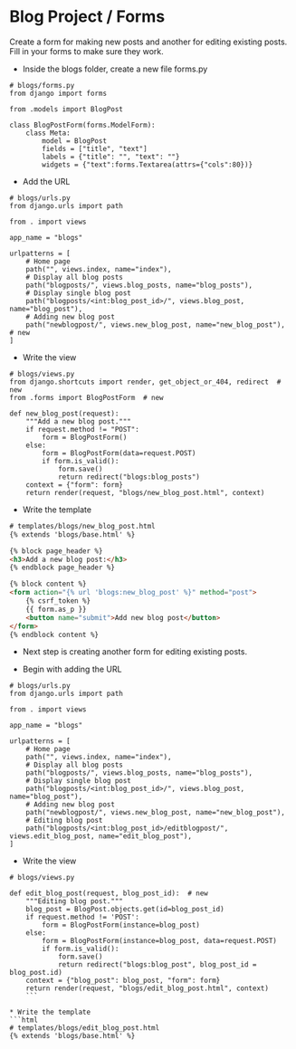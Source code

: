 Blog Project / Forms
========================================================

Create a form for making new posts and another for editing existing posts. Fill in your forms to make sure they work.

* Inside the blogs folder, create a new file forms.py

```python3
# blogs/forms.py
from django import forms

from .models import BlogPost

class BlogPostForm(forms.ModelForm):
    class Meta:
        model = BlogPost
        fields = ["title", "text"]
        labels = {"title": "", "text": ""}
        widgets = {"text":forms.Textarea(attrs={"cols":80})}
```

* Add the URL

```python3
# blogs/urls.py
from django.urls import path

from . import views

app_name = "blogs"

urlpatterns = [
    # Home page
    path("", views.index, name="index"),
    # Display all blog posts
    path("blogposts/", views.blog_posts, name="blog_posts"),
    # Display single blog post
    path("blogposts/<int:blog_post_id>/", views.blog_post, name="blog_post"),
    # Adding new blog post
    path("newblogpost/", views.new_blog_post, name="new_blog_post"),  # new
]
```

* Write the view
```python3
# blogs/views.py
from django.shortcuts import render, get_object_or_404, redirect  # new
from .forms import BlogPostForm  # new

def new_blog_post(request):
    """Add a new blog post."""
    if request.method != "POST":
        form = BlogPostForm()
    else:
        form = BlogPostForm(data=request.POST)
        if form.is_valid():
            form.save()
            return redirect("blogs:blog_posts")
    context = {"form": form}
    return render(request, "blogs/new_blog_post.html", context)
```

* Write the template
```html
# templates/blogs/new_blog_post.html
{% extends 'blogs/base.html' %}

{% block page_header %}
<h3>Add a new blog post:</h3>    
{% endblock page_header %}

{% block content %}
<form action="{% url 'blogs:new_blog_post' %}" method="post">
    {% csrf_token %}
    {{ form.as_p }}
    <button name="submit">Add new blog post</button>
</form>
{% endblock content %}
```

* Next step is creating another form for editing existing posts.

* Begin with adding the URL

```python3
# blogs/urls.py
from django.urls import path

from . import views

app_name = "blogs"

urlpatterns = [
    # Home page
    path("", views.index, name="index"),
    # Display all blog posts
    path("blogposts/", views.blog_posts, name="blog_posts"),
    # Display single blog post
    path("blogposts/<int:blog_post_id>/", views.blog_post, name="blog_post"),
    # Adding new blog post
    path("newblogpost/", views.new_blog_post, name="new_blog_post"),
    # Editing blog post
    path("blogposts/<int:blog_post_id>/editblogpost/", views.edit_blog_post, name="edit_blog_post"), 
]
```


* Write the view

```python3
# blogs/views.py

def edit_blog_post(request, blog_post_id):  # new
    """Editing blog post."""
    blog_post = BlogPost.objects.get(id=blog_post_id)
    if request.method != 'POST':
        form = BlogPostForm(instance=blog_post)
    else:
        form = BlogPostForm(instance=blog_post, data=request.POST)
        if form.is_valid():
            form.save()
            return redirect("blogs:blog_post", blog_post_id = blog_post.id)
    context = {"blog_post": blog_post, "form": form}
    return render(request, "blogs/edit_blog_post.html", context)
    ```

* Write the template
```html
# templates/blogs/edit_blog_post.html
{% extends 'blogs/base.html' %}

```